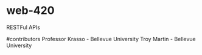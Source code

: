# web-420
RESTFul APIs

#contributors
Professor Krasso - Bellevue University
Troy Martin - Bellevue University
